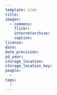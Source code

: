 ```yaml
---
template: item
title: 
images:
  - commons: 
    flickr: 
    internetarchive: 
    caption: 
license: 
date: 
date_precision: 
pd_year: 
storage_location: 
storage_location_key: 
people:
  - 
tags:
  - 
---
```

